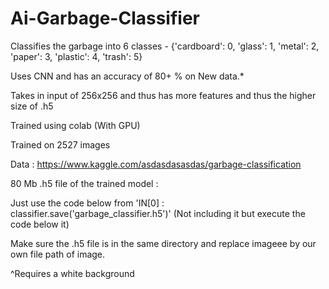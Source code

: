 # Ai-Garbage-Classifier
Classifies the garbage into 6 classes - {'cardboard': 0, 'glass': 1, 'metal': 2, 'paper': 3, 'plastic': 4, 'trash': 5}

Uses CNN and has an accuracy of 80+ % on New data.*

Takes in input of 256x256 and thus has more features and thus the higher size of .h5 

Trained using colab (With GPU)

Trained on 2527 images 

Data : https://www.kaggle.com/asdasdasasdas/garbage-classification 

80 Mb .h5 file of the trained model :  


Just use the code below from 'IN[0] : 
classifier.save('garbage_classifier.h5')' (Not including it but execute the code below it)

Make sure the .h5 file is in the same directory and replace imageee by our own file path of image.

^Requires a white background
